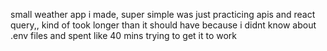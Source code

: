 small weather app i made, super simple
was just practicing apis and react query,, kind of took longer than it should have because i didnt know about .env files and spent like 40 mins trying to get it to work
